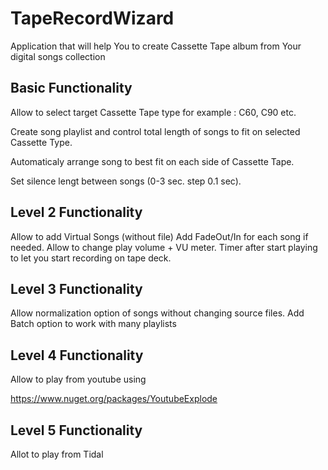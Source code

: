 # TapeRecordWizard
Application that will help You to create Cassette Tape album from Your digital songs collection

## Basic Functionality ##

Allow to select target Cassette Tape type for example : C60, C90 etc.

Create song playlist and control total length of songs to fit on selected Cassette Type.

Automaticaly arrange song to best fit on each side of Cassette Tape.

Set silence lengt between songs (0-3 sec. step 0.1 sec).

## Level 2 Functionality
Allow to add Virtual Songs (without file)
Add FadeOut/In for each song if needed.
Allow to change play volume + VU meter.
Timer after start playing to let you start recording on tape deck.

## Level 3 Functionality
Allow normalization option of songs without changing source files.
Add Batch option to work with many playlists

## Level 4 Functionality
Allow to play from youtube using

https://www.nuget.org/packages/YoutubeExplode

## Level 5 Functionality
Allot to play from Tidal




